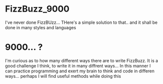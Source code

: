 # FizzBuzz_9000

I've never done FizzBUzz... THere's a simple solution to that.. and it shall be done in many styles and languages

# 9000... ?

I'm curious as to how many different ways there are to write FizzBuzz. It is a good challenge I think, to write it in many diffrent ways... In this manner I can practice programming and exert my brain to think and code in differen ways... perhaps I will find useful methods while doing this

